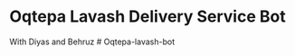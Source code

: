 # Oqtepa Lavash Delivery Service Bot
With Diyas and Behruz
#   O q t e p a - l a v a s h - b o t  
 
